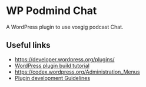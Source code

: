 
# WP Podmind Chat

A WordPress plugin to use voxgig podcast Chat.

## Useful links
- https://developer.wordpress.org/plugins/
- [WordPress plugin build tutorial](https://www.youtube.com/watch?v=N3WVx4GARj4&list=PLgFB6lmeXFOrs9qAYBKhpcVi0Dj4pAA2n)
- https://codex.wordpress.org/Administration_Menus
- [Plugin development Guidelines](https://developer.wordpress.org/plugins/wordpress-org/detailed-plugin-guidelines/)
